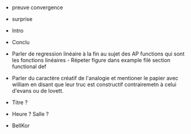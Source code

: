 - preuve convergence
- surprise
- Intro
- Conclu

- Parler de regression linéaire à la fin au sujet des AP functions qui sont les
  fonctions linéaires - Répeter figure dans example filé section functional def
- Parler du caractère créatif de l'analogie et mentioner le papier avec william
  en disant que leur truc est constructif contrairemetn à celui d'evans ou de
  lovett.
- Titre ?
- Heure ? Salle ?
- BellKor
